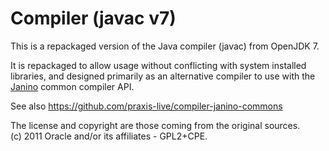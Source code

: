 Compiler (javac v7)
==================

This is a repackaged version of the Java compiler (javac) from OpenJDK 7.

It is repackaged to allow usage without conflicting with system installed libraries, and designed primarily
as an alternative compiler to use with the [Janino](http://docs.codehaus.org/display/JANINO/Home) common compiler API.

See also https://github.com/praxis-live/compiler-janino-commons

The license and copyright are those coming from the original sources.  
(c) 2011 Oracle and/or its affiliates - GPL2+CPE.
